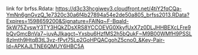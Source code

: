 link for brfss.Rdata:
https://d3c33hcgiwev3.cloudfront.net/4tiY2fqCQa-YmNn6gnGvzQ_1e7320c30a6f4b27894a54e2de50a805_brfss2013.RData?Expires=1598659200&Signature=FAlNq~F-Bqald-5kW75ZvswY3TY3HQkZDsXRS8YCCOEVG0XkyfUxX7z0DLJHHBEXcLFre9bQvGmcBnVa7~juyAJIkagct~Yxsbu6HzfMS2h5bQukF~M9B00WMfH9PSSL8zlmth9HtqB3tL3vz-fPvt75Lp2GoHPQACgohZ5cno0_&Key-Pair-Id=APKAJLTNE6QMUY6HBC5A
